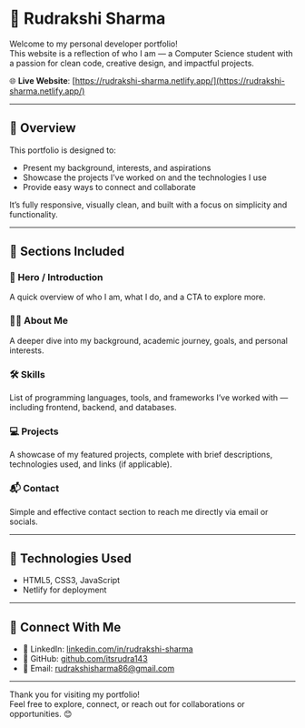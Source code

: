 # 💼 Rudrakshi Sharma 

Welcome to my personal developer portfolio!  
This website is a reflection of who I am — a Computer Science student with a passion for clean code, creative design, and impactful projects.

🌐 **Live Website**: [https://rudrakshi-sharma.netlify.app/](https://rudrakshi-sharma.netlify.app/)

---

## 📌 Overview

This portfolio is designed to:

- Present my background, interests, and aspirations
- Showcase the projects I’ve worked on and the technologies I use
- Provide easy ways to connect and collaborate

It’s fully responsive, visually clean, and built with a focus on simplicity and functionality.

---

## 🧩 Sections Included

### 👋 Hero / Introduction

A quick overview of who I am, what I do, and a CTA to explore more.

### 🙋‍♀️ About Me

A deeper dive into my background, academic journey, goals, and personal interests.

### 🛠️ Skills

List of programming languages, tools, and frameworks I’ve worked with — including frontend, backend, and databases.

### 💻 Projects

A showcase of my featured projects, complete with brief descriptions, technologies used, and links (if applicable).

### 📬 Contact

Simple and effective contact section to reach me directly via email or socials.

---

## 🧰 Technologies Used

- HTML5, CSS3, JavaScript
- Netlify for deployment

---

## 🔗 Connect With Me

- 💼 LinkedIn: [linkedin.com/in/rudrakshi-sharma](https://www.linkedin.com/in/rudrakshi-sharma/)
- 🐙 GitHub: [github.com/itsrudra143](https://github.com/itsrudra143)
- 📧 Email: [rudrakshisharma86@gmail.com](mailto:rudrakshisharma86@gmail.com)

---

Thank you for visiting my portfolio!  
Feel free to explore, connect, or reach out for collaborations or opportunities. 😊
